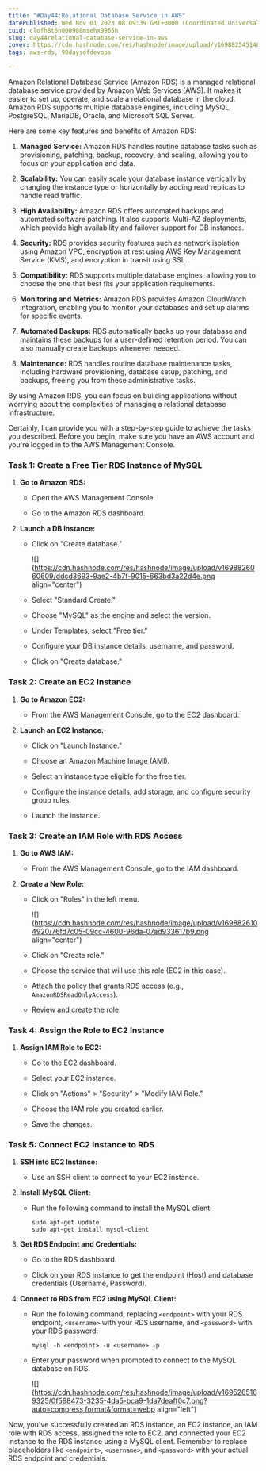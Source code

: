 ```yaml
---
title: "#Day44:Relational Database Service in AWS"
datePublished: Wed Nov 01 2023 08:09:39 GMT+0000 (Coordinated Universal Time)
cuid: clofh8t6n000908msehx9965h
slug: day44relational-database-service-in-aws
cover: https://cdn.hashnode.com/res/hashnode/image/upload/v1698825451482/ffe62b72-814f-4459-92cc-d855f7265826.jpeg
tags: aws-rds, 90daysofdevops

---
```


Amazon Relational Database Service (Amazon RDS) is a managed relational database service provided by Amazon Web Services (AWS). It makes it easier to set up, operate, and scale a relational database in the cloud. Amazon RDS supports multiple database engines, including MySQL, PostgreSQL, MariaDB, Oracle, and Microsoft SQL Server.

Here are some key features and benefits of Amazon RDS:

1. **Managed Service:** Amazon RDS handles routine database tasks such as provisioning, patching, backup, recovery, and scaling, allowing you to focus on your application and data.
    
2. **Scalability:** You can easily scale your database instance vertically by changing the instance type or horizontally by adding read replicas to handle read traffic.
    
3. **High Availability:** Amazon RDS offers automated backups and automated software patching. It also supports Multi-AZ deployments, which provide high availability and failover support for DB instances.
    
4. **Security:** RDS provides security features such as network isolation using Amazon VPC, encryption at rest using AWS Key Management Service (KMS), and encryption in transit using SSL.
    
5. **Compatibility:** RDS supports multiple database engines, allowing you to choose the one that best fits your application requirements.
    
6. **Monitoring and Metrics:** Amazon RDS provides Amazon CloudWatch integration, enabling you to monitor your databases and set up alarms for specific events.
    
7. **Automated Backups:** RDS automatically backs up your database and maintains these backups for a user-defined retention period. You can also manually create backups whenever needed.
    
8. **Maintenance:** RDS handles routine database maintenance tasks, including hardware provisioning, database setup, patching, and backups, freeing you from these administrative tasks.
    

By using Amazon RDS, you can focus on building applications without worrying about the complexities of managing a relational database infrastructure.

Certainly, I can provide you with a step-by-step guide to achieve the tasks you described. Before you begin, make sure you have an AWS account and you're logged in to the AWS Management Console.

### Task 1: Create a Free Tier RDS Instance of MySQL

1. **Go to Amazon RDS:**
    
    * Open the AWS Management Console.
        
    * Go to the Amazon RDS dashboard.
        
2. **Launch a DB Instance:**
    
    * Click on "Create database."
        
        ![](https://cdn.hashnode.com/res/hashnode/image/upload/v1698826060609/ddcd3693-9ae2-4b7f-9015-663bd3a22d4e.png align="center")
        
    * Select "Standard Create."
        
    * Choose "MySQL" as the engine and select the version.
        
    * Under Templates, select "Free tier."
        
    * Configure your DB instance details, username, and password.
        
    * Click on "Create database."
        

### Task 2: Create an EC2 Instance

1. **Go to Amazon EC2:**
    
    * From the AWS Management Console, go to the EC2 dashboard.
        
2. **Launch an EC2 Instance:**
    
    * Click on "Launch Instance."
        
    * Choose an Amazon Machine Image (AMI).
        
    * Select an instance type eligible for the free tier.
        
    * Configure the instance details, add storage, and configure security group rules.
        
    * Launch the instance.
        

### Task 3: Create an IAM Role with RDS Access

1. **Go to AWS IAM:**
    
    * From the AWS Management Console, go to the IAM dashboard.
        
2. **Create a New Role:**
    
    * Click on "Roles" in the left menu.
        
        ![](https://cdn.hashnode.com/res/hashnode/image/upload/v1698826104920/76fd7c05-09cc-4600-96da-07ad933617b9.png align="center")
        
    * Click on "Create role."
        
    * Choose the service that will use this role (EC2 in this case).
        
    * Attach the policy that grants RDS access (e.g., `AmazonRDSReadOnlyAccess`).
        
    * Review and create the role.
        

### Task 4: Assign the Role to EC2 Instance

1. **Assign IAM Role to EC2:**
    
    * Go to the EC2 dashboard.
        
    * Select your EC2 instance.
        
    * Click on "Actions" &gt; "Security" &gt; "Modify IAM Role."
        
    * Choose the IAM role you created earlier.
        
    * Save the changes.
        

### Task 5: Connect EC2 Instance to RDS

1. **SSH into EC2 Instance:**
    
    * Use an SSH client to connect to your EC2 instance.
        
2. **Install MySQL Client:**
    
    * Run the following command to install the MySQL client:
        
        ```plaintext
        sudo apt-get update
        sudo apt-get install mysql-client
        ```
        
3. **Get RDS Endpoint and Credentials:**
    
    * Go to the RDS dashboard.
        
    * Click on your RDS instance to get the endpoint (Host) and database credentials (Username, Password).
        
4. **Connect to RDS from EC2 using MySQL Client:**
    
    * Run the following command, replacing `<endpoint>` with your RDS endpoint, `<username>` with your RDS username, and `<password>` with your RDS password:
        
        ```plaintext
        mysql -h <endpoint> -u <username> -p
        ```
        
    * Enter your password when prompted to connect to the MySQL database on RDS.
        
        ![](https://cdn.hashnode.com/res/hashnode/image/upload/v1695265169325/0f598473-3235-4da5-bca9-1da7deaff0c7.png?auto=compress,format&format=webp align="left")
        

Now, you've successfully created an RDS instance, an EC2 instance, an IAM role with RDS access, assigned the role to EC2, and connected your EC2 instance to the RDS instance using a MySQL client. Remember to replace placeholders like `<endpoint>`, `<username>`, and `<password>` with your actual RDS endpoint and credentials.